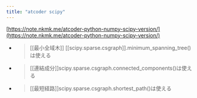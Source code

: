 ```yaml
---
title: "atcoder scipy"
---
```


[https://note.nkmk.me/atcoder-python-numpy-scipy-version/](https://note.nkmk.me/atcoder-python-numpy-scipy-version/)
- >  [[最小全域木]] [[scipy.sparse.csgraph]].minimum_spanning_tree()は使える
- >   [[連結成分]]scipy.sparse.csgraph.connected_components()は使える
- >   [[最短経路]]scipy.sparse.csgraph.shortest_path()は使える

